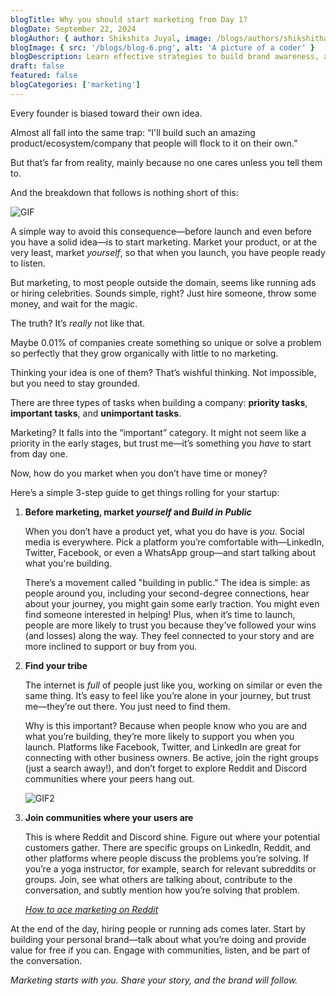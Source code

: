 ```yaml
---
blogTitle: Why you should start marketing from Day 1?
blogDate: September 22, 2024
blogAuthor: { author: Shikshita Juyal, image: /blogs/authors/shikshitha.png }
blogImage: { src: '/blogs/blog-6.png', alt: 'A picture of a coder' }
blogDescription: Learn effective strategies to build brand awareness, attract customers, and grow your business from the very beginning.
draft: false
featured: false
blogCategories: ['marketing']
---
```


Every founder is biased toward their own idea.

Almost all fall into the same trap: “I'll build such an amazing product/ecosystem/company that people will flock to it on their own.”

But that’s far from reality, mainly because no one cares unless you tell them to.

And the breakdown that follows is nothing short of this:

![GIF](https://i.giphy.com/media/v1.Y2lkPTc5MGI3NjExanduNHB4cTI3bDZjYjJ0Y2ZycjVrdXVneHVyeG90NWJhYWRjazh3ZiZlcD12MV9pbnRlcm5hbF9naWZfYnlfaWQmY3Q9Zw/8vUEXZA2me7vnuUvrs/giphy.gif)

A simple way to avoid this consequence—before launch and even before you have a solid idea—is to start marketing. Market your product, or at the very least, market _yourself_, so that when you launch, you have people ready to listen.

But marketing, to most people outside the domain, seems like running ads or hiring celebrities. Sounds simple, right? Just hire someone, throw some money, and wait for the magic.

The truth? It’s _really_ not like that.

Maybe 0.01% of companies create something so unique or solve a problem so perfectly that they grow organically with little to no marketing.

Thinking your idea is one of them? That’s wishful thinking. Not impossible, but you need to stay grounded.

There are three types of tasks when building a company: **priority tasks**, **important tasks**, and **unimportant tasks**.

Marketing? It falls into the “important” category. It might not seem like a priority in the early stages, but trust me—it’s something you _have_ to start from day one.

Now, how do you market when you don’t have time or money?

Here’s a simple 3-step guide to get things rolling for your startup:

1. **Before marketing, market _yourself_ and _Build in Public_**

   When you don’t have a product yet, what you do have is _you_. Social media is everywhere. Pick a platform you’re comfortable with—LinkedIn, Twitter, Facebook, or even a WhatsApp group—and start talking about what you're building.

   There’s a movement called "building in public." The idea is simple: as people around you, including your second-degree connections, hear about your journey, you might gain some early traction. You might even find someone interested in helping! Plus, when it’s time to launch, people are more likely to trust you because they’ve followed your wins (and losses) along the way. They feel connected to your story and are more inclined to support or buy from you.

2. **Find your tribe**

   The internet is _full_ of people just like you, working on similar or even the same thing. It’s easy to feel like you’re alone in your journey, but trust me—they’re out there. You just need to find them.

   Why is this important? Because when people know who you are and what you’re building, they’re more likely to support you when you launch. Platforms like Facebook, Twitter, and LinkedIn are great for connecting with other business owners. Be active, join the right groups (just a search away!), and don’t forget to explore Reddit and Discord communities where your peers hang out.

   ![GIF2](https://media.giphy.com/media/d2ZdjKah7ER836M0/giphy.gif)

3. **Join communities where your users are**

   This is where Reddit and Discord shine. Figure out where your potential customers gather. There are specific groups on LinkedIn, Reddit, and other platforms where people discuss the problems you’re solving. If you’re a yoga instructor, for example, search for relevant subreddits or groups. Join, see what others are talking about, contribute to the conversation, and subtly mention how you’re solving that problem.

   _[How to ace marketing on Reddit](/blog/how-to-ace-marketing-on-reddit)_

At the end of the day, hiring people or running ads comes later. Start by building your personal brand—talk about what you’re doing and provide value for free if you can. Engage with communities, listen, and be part of the conversation.

_Marketing starts with you. Share your story, and the brand will follow._

